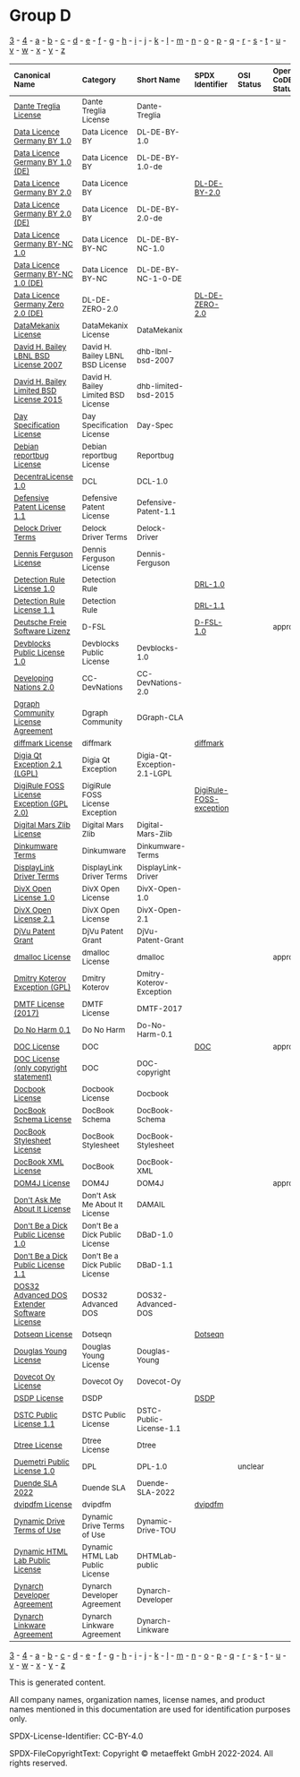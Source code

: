 # Group D

[3](../[3]/README.md) -
[4](../[4]/README.md) -
[a](../[a]/README.md) - 
[b](../[b]/README.md) - 
[c](../[c]/README.md) - 
[d](../[d]/README.md) - 
[e](../[e]/README.md) - 
[f](../[f]/README.md) - 
[g](../[g]/README.md) - 
[h](../[h]/README.md) - 
[i](../[i]/README.md) - 
[j](../[j]/README.md) - 
[k](../[k]/README.md) - 
[l](../[l]/README.md) - 
[m](../[m]/README.md) - 
[n](../[n]/README.md) - 
[o](../[o]/README.md) - 
[p](../[p]/README.md) - 
[q](../[q]/README.md) - 
[r](../[r]/README.md) - 
[s](../[s]/README.md) - 
[t](../[t]/README.md) - 
[u](../[u]/README.md) - 
[v](../[v]/README.md) - 
[w](../[w]/README.md) - 
[x](../[x]/README.md) - 
[y](../[y]/README.md) - 
[z](../[z]/README.md)

|<sup>Canonical Name</sup>|<sup>Category</sup>|<sup>Short Name</sup>|<sup>SPDX Identifier</sup>|<sup>OSI Status</sup>|<sup>Open CoDE Status</sup>|<sup>ScanCode</sup>|<sup>Matched ScanCode</sup>|<sup>Type</sup>|
| :-- | :-- | :-- | :-- | :-- | :-- | :-- | :-- | :-- |
|<sup><a name="Dante-Treglia-License">[Dante Treglia License]([da]/Dante-Treglia-License.yaml)</a></sup>|<sup>Dante Treglia License</sup>|<sup>Dante-Treglia</sup>| | | |<sup>[dante-treglia](https://github.com/nexB/scancode-toolkit/blob/develop/src/licensedcode/data/licenses/dante-treglia.LICENSE)</sup>|<sup>[dante-treglia](https://github.com/nexB/scancode-toolkit/blob/develop/src/licensedcode/data/licenses/dante-treglia.LICENSE)</sup>|<sup>terms</sup>|
|<sup><a name="Data-Licence-Germany-BY-1.0">[Data Licence Germany BY 1.0]([da]/Data-Licence-Germany-BY-1.0.yaml)</a></sup>|<sup>Data Licence BY</sup>|<sup>DL-DE-BY-1.0</sup>| | | |<sup>[dl-de-by-1-0-en](https://github.com/nexB/scancode-toolkit/blob/develop/src/licensedcode/data/licenses/dl-de-by-1-0-en.LICENSE)</sup>|<sup>[dl-de-by-1-0-en](https://github.com/nexB/scancode-toolkit/blob/develop/src/licensedcode/data/licenses/dl-de-by-1-0-en.LICENSE)</sup>|<sup>terms</sup>|
|<sup><a name="Data-Licence-Germany-BY-1.0-(DE)">[Data Licence Germany BY 1.0 (DE)]([da]/Data-Licence-Germany-BY-1.0-(DE).yaml)</a></sup>|<sup>Data Licence BY</sup>|<sup>DL-DE-BY-1.0-de</sup>| | | |<sup>[dl-de-by-1-0-de](https://github.com/nexB/scancode-toolkit/blob/develop/src/licensedcode/data/licenses/dl-de-by-1-0-de.LICENSE)</sup>|<sup>[dl-de-by-1-0-de](https://github.com/nexB/scancode-toolkit/blob/develop/src/licensedcode/data/licenses/dl-de-by-1-0-de.LICENSE)</sup>|<sup>terms</sup>|
|<sup><a name="Data-Licence-Germany-BY-2.0">[Data Licence Germany BY 2.0]([da]/Data-Licence-Germany-BY-2.0.yaml)</a></sup>|<sup>Data Licence BY</sup>|<sup> </sup>|<sup>[DL-DE-BY-2.0](https://spdx.org/licenses/DL-DE-BY-2.0.html)</sup>| | |<sup>[dl-de-by-2-0-en](https://github.com/nexB/scancode-toolkit/blob/develop/src/licensedcode/data/licenses/dl-de-by-2-0-en.LICENSE)</sup>|<sup>[dl-de-by-2-0-en](https://github.com/nexB/scancode-toolkit/blob/develop/src/licensedcode/data/licenses/dl-de-by-2-0-en.LICENSE)</sup>|<sup>terms</sup>|
|<sup><a name="Data-Licence-Germany-BY-2.0-(DE)">[Data Licence Germany BY 2.0 (DE)]([da]/Data-Licence-Germany-BY-2.0-(DE).yaml)</a></sup>|<sup>Data Licence BY</sup>|<sup>DL-DE-BY-2.0-de</sup>| | | |<sup>[dl-de-by-2-0-de](https://github.com/nexB/scancode-toolkit/blob/develop/src/licensedcode/data/licenses/dl-de-by-2-0-de.LICENSE)</sup>|<sup>[dl-de-by-2-0-de](https://github.com/nexB/scancode-toolkit/blob/develop/src/licensedcode/data/licenses/dl-de-by-2-0-de.LICENSE)</sup>|<sup>terms</sup>|
|<sup><a name="Data-Licence-Germany-BY-NC-1.0">[Data Licence Germany BY-NC 1.0]([da]/Data-Licence-Germany-BY-NC-1.0.yaml)</a></sup>|<sup>Data Licence BY-NC</sup>|<sup>DL-DE-BY-NC-1.0</sup>| | | |<sup>[dl-de-by-nc-1-0-en](https://github.com/nexB/scancode-toolkit/blob/develop/src/licensedcode/data/licenses/dl-de-by-nc-1-0-en.LICENSE)</sup>|<sup>[dl-de-by-nc-1-0-en](https://github.com/nexB/scancode-toolkit/blob/develop/src/licensedcode/data/licenses/dl-de-by-nc-1-0-en.LICENSE)</sup>|<sup>terms</sup>|
|<sup><a name="Data-Licence-Germany-BY-NC-1.0-(DE)">[Data Licence Germany BY-NC 1.0 (DE)]([da]/Data-Licence-Germany-BY-NC-1.0-(DE).yaml)</a></sup>|<sup>Data Licence BY-NC</sup>|<sup>DL-DE-BY-NC-1-0-DE</sup>| | | |<sup>[dl-de-by-nc-1-0-de](https://github.com/nexB/scancode-toolkit/blob/develop/src/licensedcode/data/licenses/dl-de-by-nc-1-0-de.LICENSE)</sup>|<sup>[dl-de-by-nc-1-0-de](https://github.com/nexB/scancode-toolkit/blob/develop/src/licensedcode/data/licenses/dl-de-by-nc-1-0-de.LICENSE)</sup>|<sup>terms</sup>|
|<sup><a name="Data-Licence-Germany-Zero-2.0-(DE)">[Data Licence Germany Zero 2.0 (DE)]([da]/Data-Licence-Germany-Zero-2.0-(DE).yaml)</a></sup>|<sup>DL-DE-ZERO-2.0</sup>|<sup> </sup>|<sup>[DL-DE-ZERO-2.0](https://spdx.org/licenses/DL-DE-ZERO-2.0.html)</sup>| | |<sup>[dl-de-zero-2.0](https://github.com/nexB/scancode-toolkit/blob/develop/src/licensedcode/data/licenses/dl-de-zero-2.0.LICENSE)</sup>|<sup>[dl-de-zero-2.0](https://github.com/nexB/scancode-toolkit/blob/develop/src/licensedcode/data/licenses/dl-de-zero-2.0.LICENSE)</sup>|<sup>terms</sup>|
|<sup><a name="DataMekanix-License">[DataMekanix License]([da]/DataMekanix-License.yaml)</a></sup>|<sup>DataMekanix License</sup>|<sup>DataMekanix</sup>| | | |<sup>[datamekanix-license](https://github.com/nexB/scancode-toolkit/blob/develop/src/licensedcode/data/licenses/datamekanix-license.LICENSE)</sup>|<sup>[datamekanix-license](https://github.com/nexB/scancode-toolkit/blob/develop/src/licensedcode/data/licenses/datamekanix-license.LICENSE)</sup>|<sup>terms</sup>|
|<sup><a name="David-H.-Bailey-LBNL-BSD-License-2007">[David H. Bailey LBNL BSD License 2007]([da]/David-H.-Bailey-LBNL-BSD-License-2007.yaml)</a></sup>|<sup>David H. Bailey LBNL BSD License</sup>|<sup>dhb-lbnl-bsd-2007</sup>| | | |<sup>[dhb-lbnl-bsd-2007](https://github.com/nexB/scancode-toolkit/blob/develop/src/licensedcode/data/licenses/dhb-lbnl-bsd-2007.LICENSE)</sup>|<sup>[dhb-lbnl-bsd-2007](https://github.com/nexB/scancode-toolkit/blob/develop/src/licensedcode/data/licenses/dhb-lbnl-bsd-2007.LICENSE)</sup>|<sup>terms</sup>|
|<sup><a name="David-H.-Bailey-Limited-BSD-License-2015">[David H. Bailey Limited BSD License 2015]([da]/David-H.-Bailey-Limited-BSD-License-2015.yaml)</a></sup>|<sup>David H. Bailey Limited BSD License</sup>|<sup>dhb-limited-bsd-2015</sup>| | | |<sup>[dhb-limited-bsd-2015](https://github.com/nexB/scancode-toolkit/blob/develop/src/licensedcode/data/licenses/dhb-limited-bsd-2015.LICENSE)</sup>|<sup>[dhb-limited-bsd-2015](https://github.com/nexB/scancode-toolkit/blob/develop/src/licensedcode/data/licenses/dhb-limited-bsd-2015.LICENSE)</sup>|<sup>terms</sup>|
|<sup><a name="Day-Specification-License">[Day Specification License]([da]/Day-Specification-License.yaml)</a></sup>|<sup>Day Specification License</sup>|<sup>Day-Spec</sup>| | | |<sup>[day-spec](https://github.com/nexB/scancode-toolkit/blob/develop/src/licensedcode/data/licenses/day-spec.LICENSE)</sup>|<sup>[day-spec](https://github.com/nexB/scancode-toolkit/blob/develop/src/licensedcode/data/licenses/day-spec.LICENSE)</sup>|<sup>terms</sup>|
|<sup><a name="Debian-reportbug-License">[Debian reportbug License]([de]/Debian-reportbug-License.yaml)</a></sup>|<sup>Debian reportbug License</sup>|<sup>Reportbug</sup>| | | |<sup>[reportbug](https://github.com/nexB/scancode-toolkit/blob/develop/src/licensedcode/data/licenses/reportbug.LICENSE)</sup>|<sup>[reportbug](https://github.com/nexB/scancode-toolkit/blob/develop/src/licensedcode/data/licenses/reportbug.LICENSE)</sup>|<sup>terms</sup>|
|<sup><a name="DecentraLicense-1.0">[DecentraLicense 1.0]([de]/DecentraLicense-1.0.yaml)</a></sup>|<sup>DCL</sup>|<sup>DCL-1.0</sup>| | | | | |<sup>terms</sup>|
|<sup><a name="Defensive-Patent-License-1.1">[Defensive Patent License 1.1]([de]/Defensive-Patent-License-1.1.yaml)</a></sup>|<sup>Defensive Patent License</sup>|<sup>Defensive-Patent-1.1</sup>| | | |<sup>[defensive-patent-1.1](https://github.com/nexB/scancode-toolkit/blob/develop/src/licensedcode/data/licenses/defensive-patent-1.1.LICENSE)</sup>|<sup>[defensive-patent-1.1](https://github.com/nexB/scancode-toolkit/blob/develop/src/licensedcode/data/licenses/defensive-patent-1.1.LICENSE)</sup>|<sup>terms</sup>|
|<sup><a name="Delock-Driver-Terms">[Delock Driver Terms]([de]/Delock-Driver-Terms.yaml)</a></sup>|<sup>Delock Driver Terms</sup>|<sup>Delock-Driver</sup>| | | | | |<sup>terms</sup>|
|<sup><a name="Dennis-Ferguson-License">[Dennis Ferguson License]([de]/Dennis-Ferguson-License.yaml)</a></sup>|<sup>Dennis Ferguson License</sup>|<sup>Dennis-Ferguson</sup>| | | |<sup>[dennis-ferguson](https://github.com/nexB/scancode-toolkit/blob/develop/src/licensedcode/data/licenses/dennis-ferguson.LICENSE)</sup>|<sup>[dennis-ferguson](https://github.com/nexB/scancode-toolkit/blob/develop/src/licensedcode/data/licenses/dennis-ferguson.LICENSE)</sup>|<sup>terms</sup>|
|<sup><a name="Detection-Rule-License-1.0">[Detection Rule License 1.0]([de]/Detection-Rule-License-1.0.yaml)</a></sup>|<sup>Detection Rule</sup>|<sup> </sup>|<sup>[DRL-1.0](https://spdx.org/licenses/DRL-1.0.html)</sup>| | |<sup>[drl-1.0](https://github.com/nexB/scancode-toolkit/blob/develop/src/licensedcode/data/licenses/drl-1.0.LICENSE)</sup>|<sup>[drl-1.0](https://github.com/nexB/scancode-toolkit/blob/develop/src/licensedcode/data/licenses/drl-1.0.LICENSE)</sup>|<sup>terms</sup>|
|<sup><a name="Detection-Rule-License-1.1">[Detection Rule License 1.1]([de]/Detection-Rule-License-1.1.yaml)</a></sup>|<sup>Detection Rule</sup>|<sup> </sup>|<sup>[DRL-1.1](https://spdx.org/licenses/DRL-1.1.html)</sup>| | |<sup>[drl-1.1](https://github.com/nexB/scancode-toolkit/blob/develop/src/licensedcode/data/licenses/drl-1.1.LICENSE)</sup>|<sup>[drl-1.1](https://github.com/nexB/scancode-toolkit/blob/develop/src/licensedcode/data/licenses/drl-1.1.LICENSE)</sup>|<sup>terms</sup>|
|<sup><a name="Deutsche-Freie-Software-Lizenz">[Deutsche Freie Software Lizenz]([de]/Deutsche-Freie-Software-Lizenz.yaml)</a></sup>|<sup>D-FSL</sup>|<sup> </sup>|<sup>[D-FSL-1.0](https://spdx.org/licenses/D-FSL-1.0.html)</sup>| |<sup>approved</sup>|<sup>[d-fsl-1.0-de](https://github.com/nexB/scancode-toolkit/blob/develop/src/licensedcode/data/licenses/d-fsl-1.0-de.LICENSE)</sup>|<sup>[d-fsl-1.0-de](https://github.com/nexB/scancode-toolkit/blob/develop/src/licensedcode/data/licenses/d-fsl-1.0-de.LICENSE)</sup>|<sup>terms</sup>|
|<sup><a name="Devblocks-Public-License-1.0">[Devblocks Public License 1.0]([de]/Devblocks-Public-License-1.0.yaml)</a></sup>|<sup>Devblocks Public License</sup>|<sup>Devblocks-1.0</sup>| | | |<sup>[devblocks-1.0](https://github.com/nexB/scancode-toolkit/blob/develop/src/licensedcode/data/licenses/devblocks-1.0.LICENSE)</sup>|<sup>[devblocks-1.0](https://github.com/nexB/scancode-toolkit/blob/develop/src/licensedcode/data/licenses/devblocks-1.0.LICENSE)</sup>|<sup>terms</sup>|
|<sup><a name="Developing-Nations-2.0">[Developing Nations 2.0]([de]/Developing-Nations-2.0.yaml)</a></sup>|<sup>CC-DevNations</sup>|<sup>CC-DevNations-2.0</sup>| | | |<sup>[cc-devnations-2.0](https://github.com/nexB/scancode-toolkit/blob/develop/src/licensedcode/data/licenses/cc-devnations-2.0.LICENSE)</sup>|<sup>[cc-devnations-2.0](https://github.com/nexB/scancode-toolkit/blob/develop/src/licensedcode/data/licenses/cc-devnations-2.0.LICENSE)</sup>|<sup>terms</sup>|
|<sup><a name="Dgraph-Community-License-Agreement">[Dgraph Community License Agreement]([dg]/Dgraph-Community-License-Agreement.yaml)</a></sup>|<sup>Dgraph Community</sup>|<sup>DGraph-CLA</sup>| | | |<sup>[dgraph-cla](https://github.com/nexB/scancode-toolkit/blob/develop/src/licensedcode/data/licenses/dgraph-cla.LICENSE)</sup>|<sup>[dgraph-cla](https://github.com/nexB/scancode-toolkit/blob/develop/src/licensedcode/data/licenses/dgraph-cla.LICENSE)</sup>|<sup>terms</sup>|
|<sup><a name="diffmark-License">[diffmark License]([di]/diffmark-License.yaml)</a></sup>|<sup>diffmark</sup>|<sup> </sup>|<sup>[diffmark](https://spdx.org/licenses/diffmark.html)</sup>| | |<sup>[diffmark](https://github.com/nexB/scancode-toolkit/blob/develop/src/licensedcode/data/licenses/diffmark.LICENSE)</sup>|<sup>[diffmark](https://github.com/nexB/scancode-toolkit/blob/develop/src/licensedcode/data/licenses/diffmark.LICENSE)</sup>|<sup>terms</sup>|
|<sup><a name="Digia-Qt-Exception-2.1-(LGPL)">[Digia Qt Exception 2.1 (LGPL)]([di]/Digia-Qt-Exception-2.1-(LGPL).yaml)</a></sup>|<sup>Digia Qt Exception</sup>|<sup>Digia-Qt-Exception-2.1-LGPL</sup>| | | |<sup>[digia-qt-exception-lgpl-2.1](https://github.com/nexB/scancode-toolkit/blob/develop/src/licensedcode/data/licenses/digia-qt-exception-lgpl-2.1.LICENSE)</sup>|<sup>[qt-lgpl-exception-1.1](https://github.com/nexB/scancode-toolkit/blob/develop/src/licensedcode/data/licenses/qt-lgpl-exception-1.1.LICENSE)</sup>|<sup>exception</sup>|
|<sup><a name="DigiRule-FOSS-License-Exception-(GPL-2.0)">[DigiRule FOSS License Exception (GPL 2.0)]([di]/DigiRule-FOSS-License-Exception-(GPL-2.0).yaml)</a></sup>|<sup>DigiRule FOSS License Exception</sup>|<sup> </sup>|<sup>[DigiRule-FOSS-exception](https://spdx.org/licenses/DigiRule-FOSS-exception.html)</sup>| | |<sup>[digirule-foss-exception](https://github.com/nexB/scancode-toolkit/blob/develop/src/licensedcode/data/licenses/digirule-foss-exception.LICENSE)</sup>|<sup>[digirule-foss-exception](https://github.com/nexB/scancode-toolkit/blob/develop/src/licensedcode/data/licenses/digirule-foss-exception.LICENSE)</sup>|<sup>exception</sup>|
|<sup><a name="Digital-Mars-Zlib-License">[Digital Mars Zlib License]([di]/Digital-Mars-Zlib-License.yaml)</a></sup>|<sup>Digital Mars Zlib</sup>|<sup>Digital-Mars-Zlib</sup>| | | |<sup>[d-zlib](https://github.com/nexB/scancode-toolkit/blob/develop/src/licensedcode/data/licenses/d-zlib.LICENSE)</sup>|<sup>[d-zlib](https://github.com/nexB/scancode-toolkit/blob/develop/src/licensedcode/data/licenses/d-zlib.LICENSE)</sup>|<sup>terms</sup>|
|<sup><a name="Dinkumware-Terms">[Dinkumware Terms]([di]/Dinkumware-Terms.yaml)</a></sup>|<sup>Dinkumware</sup>|<sup>Dinkumware-Terms</sup>| | | | | |<sup>terms</sup>|
|<sup><a name="DisplayLink-Driver-Terms">[DisplayLink Driver Terms]([di]/DisplayLink-Driver-Terms.yaml)</a></sup>|<sup>DisplayLink Driver Terms</sup>|<sup>DisplayLink-Driver</sup>| | | | | |<sup>terms</sup>|
|<sup><a name="DivX-Open-License-1.0">[DivX Open License 1.0]([di]/DivX-Open-License-1.0.yaml)</a></sup>|<sup>DivX Open License</sup>|<sup>DivX-Open-1.0</sup>| | | |<sup>[divx-open-1.0](https://github.com/nexB/scancode-toolkit/blob/develop/src/licensedcode/data/licenses/divx-open-1.0.LICENSE)</sup>|<sup>[divx-open-1.0](https://github.com/nexB/scancode-toolkit/blob/develop/src/licensedcode/data/licenses/divx-open-1.0.LICENSE)</sup>|<sup>terms</sup>|
|<sup><a name="DivX-Open-License-2.1">[DivX Open License 2.1]([di]/DivX-Open-License-2.1.yaml)</a></sup>|<sup>DivX Open License</sup>|<sup>DivX-Open-2.1</sup>| | | |<sup>[divx-open-2.1](https://github.com/nexB/scancode-toolkit/blob/develop/src/licensedcode/data/licenses/divx-open-2.1.LICENSE)</sup>|<sup>[divx-open-2.1](https://github.com/nexB/scancode-toolkit/blob/develop/src/licensedcode/data/licenses/divx-open-2.1.LICENSE)</sup>|<sup>terms</sup>|
|<sup><a name="DjVu-Patent-Grant">[DjVu Patent Grant]([dj]/DjVu-Patent-Grant.yaml)</a></sup>|<sup>DjVu Patent Grant</sup>|<sup>DjVu-Patent-Grant</sup>| | | |<sup>[gpl-2.0-djvu](https://github.com/nexB/scancode-toolkit/blob/develop/src/licensedcode/data/licenses/gpl-2.0-djvu.LICENSE)</sup>|<sup>[gpl-2.0-djvu](https://github.com/nexB/scancode-toolkit/blob/develop/src/licensedcode/data/licenses/gpl-2.0-djvu.LICENSE)</sup>|<sup>terms</sup>|
|<sup><a name="dmalloc-License">[dmalloc License]([dm]/dmalloc-License.yaml)</a></sup>|<sup>dmalloc License</sup>|<sup>dmalloc</sup>| | |<sup>approved</sup>|<sup>[dmalloc](https://github.com/nexB/scancode-toolkit/blob/develop/src/licensedcode/data/licenses/dmalloc.LICENSE)</sup>|<sup>[dmalloc](https://github.com/nexB/scancode-toolkit/blob/develop/src/licensedcode/data/licenses/dmalloc.LICENSE)</sup>|<sup>terms</sup>|
|<sup><a name="Dmitry-Koterov-Exception-(GPL)">[Dmitry Koterov Exception (GPL)]([dm]/Dmitry-Koterov-Exception-(GPL).yaml)</a></sup>|<sup>Dmitry Koterov</sup>|<sup>Dmitry-Koterov-Exception</sup>| | | | | |<sup>exception</sup>|
|<sup><a name="DMTF-License-(2017)">[DMTF License (2017)]([dm]/DMTF-License-(2017).yaml)</a></sup>|<sup>DMTF License</sup>|<sup>DMTF-2017</sup>| | | |<sup>[dmtf-2017](https://github.com/nexB/scancode-toolkit/blob/develop/src/licensedcode/data/licenses/dmtf-2017.LICENSE)</sup>|<sup>[dmtf-2017](https://github.com/nexB/scancode-toolkit/blob/develop/src/licensedcode/data/licenses/dmtf-2017.LICENSE)</sup>|<sup>terms</sup>|
|<sup><a name="Do-No-Harm-0.1">[Do No Harm 0.1]([do]/Do-No-Harm-0.1.yaml)</a></sup>|<sup>Do No Harm</sup>|<sup>Do-No-Harm-0.1</sup>| | | |<sup>[do-no-harm-0.1](https://github.com/nexB/scancode-toolkit/blob/develop/src/licensedcode/data/licenses/do-no-harm-0.1.LICENSE)</sup>|<sup>[do-no-harm-0.1](https://github.com/nexB/scancode-toolkit/blob/develop/src/licensedcode/data/licenses/do-no-harm-0.1.LICENSE)</sup>|<sup>terms</sup>|
|<sup><a name="DOC-License">[DOC License]([do]/DOC-License.yaml)</a></sup>|<sup>DOC</sup>|<sup> </sup>|<sup>[DOC](https://spdx.org/licenses/DOC.html)</sup>| |<sup>approved</sup>|<sup>[ace-tao](https://github.com/nexB/scancode-toolkit/blob/develop/src/licensedcode/data/licenses/ace-tao.LICENSE)</sup>|<sup>[ace-tao](https://github.com/nexB/scancode-toolkit/blob/develop/src/licensedcode/data/licenses/ace-tao.LICENSE)</sup>|<sup>terms</sup>|
|<sup><a name="DOC-License-(only-copyright-statement)">[DOC License (only copyright statement)]([do]/DOC-License-(only-copyright-statement).yaml)</a></sup>|<sup>DOC</sup>|<sup>DOC-copyright</sup>| | | | |<sup>[ace-tao](https://github.com/nexB/scancode-toolkit/blob/develop/src/licensedcode/data/licenses/ace-tao.LICENSE)</sup>|<sup>terms</sup>|
|<sup><a name="Docbook-License">[Docbook License]([do]/Docbook-License.yaml)</a></sup>|<sup>Docbook License</sup>|<sup>Docbook</sup>| | | |<sup>[docbook](https://github.com/nexB/scancode-toolkit/blob/develop/src/licensedcode/data/licenses/docbook.LICENSE)</sup>|<sup>[docbook](https://github.com/nexB/scancode-toolkit/blob/develop/src/licensedcode/data/licenses/docbook.LICENSE)</sup>|<sup>terms</sup>|
|<sup><a name="DocBook-Schema-License">[DocBook Schema License]([do]/DocBook-Schema-License.yaml)</a></sup>|<sup>DocBook Schema</sup>|<sup>DocBook-Schema</sup>| | | | | |<sup>terms</sup>|
|<sup><a name="DocBook-Stylesheet-License">[DocBook Stylesheet License]([do]/DocBook-Stylesheet-License.yaml)</a></sup>|<sup>DocBook Stylesheet</sup>|<sup>DocBook-Stylesheet</sup>| | | | | |<sup>terms</sup>|
|<sup><a name="DocBook-XML-License">[DocBook XML License]([do]/DocBook-XML-License.yaml)</a></sup>|<sup>DocBook</sup>|<sup>DocBook-XML</sup>| | | | |<sup>[docbook](https://github.com/nexB/scancode-toolkit/blob/develop/src/licensedcode/data/licenses/docbook.LICENSE)</sup>|<sup>terms</sup>|
|<sup><a name="DOM4J-License">[DOM4J License]([do]/DOM4J-License.yaml)</a></sup>|<sup>DOM4J</sup>|<sup>DOM4J</sup>| | |<sup>approved</sup>|<sup>[dom4j](https://github.com/nexB/scancode-toolkit/blob/develop/src/licensedcode/data/licenses/dom4j.LICENSE)</sup>|<sup>[dom4j](https://github.com/nexB/scancode-toolkit/blob/develop/src/licensedcode/data/licenses/dom4j.LICENSE)</sup>|<sup>terms</sup>|
|<sup><a name="Don't-Ask-Me-About-It-License">[Don't Ask Me About It License]([do]/Don't-Ask-Me-About-It-License.yaml)</a></sup>|<sup>Don't Ask Me About It License</sup>|<sup>DAMAIL</sup>| | | |<sup>[damail](https://github.com/nexB/scancode-toolkit/blob/develop/src/licensedcode/data/licenses/damail.LICENSE)</sup>|<sup>[damail](https://github.com/nexB/scancode-toolkit/blob/develop/src/licensedcode/data/licenses/damail.LICENSE)</sup>|<sup>terms</sup>|
|<sup><a name="Don't-Be-a-Dick-Public-License-1.0">[Don't Be a Dick Public License 1.0]([do]/Don't-Be-a-Dick-Public-License-1.0.yaml)</a></sup>|<sup>Don't Be a Dick Public License</sup>|<sup>DBaD-1.0</sup>| | | |<sup>[dbad](https://github.com/nexB/scancode-toolkit/blob/develop/src/licensedcode/data/licenses/dbad.LICENSE)</sup>|<sup>[dbad](https://github.com/nexB/scancode-toolkit/blob/develop/src/licensedcode/data/licenses/dbad.LICENSE)</sup>|<sup>terms</sup>|
|<sup><a name="Don't-Be-a-Dick-Public-License-1.1">[Don't Be a Dick Public License 1.1]([do]/Don't-Be-a-Dick-Public-License-1.1.yaml)</a></sup>|<sup>Don't Be a Dick Public License</sup>|<sup>DBaD-1.1</sup>| | | |<sup>[dbad-1.1](https://github.com/nexB/scancode-toolkit/blob/develop/src/licensedcode/data/licenses/dbad-1.1.LICENSE), [dbad](https://github.com/nexB/scancode-toolkit/blob/develop/src/licensedcode/data/licenses/dbad.LICENSE)</sup>|<sup>[dbad-1.1](https://github.com/nexB/scancode-toolkit/blob/develop/src/licensedcode/data/licenses/dbad-1.1.LICENSE)</sup>|<sup>terms</sup>|
|<sup><a name="DOS32-Advanced-DOS-Extender-Software-License">[DOS32 Advanced DOS Extender Software License]([do]/DOS32-Advanced-DOS-Extender-Software-License.yaml)</a></sup>|<sup>DOS32 Advanced DOS</sup>|<sup>DOS32-Advanced-DOS</sup>| | | |<sup>[dos32a-extender](https://github.com/nexB/scancode-toolkit/blob/develop/src/licensedcode/data/licenses/dos32a-extender.LICENSE)</sup>|<sup>[dos32a-extender](https://github.com/nexB/scancode-toolkit/blob/develop/src/licensedcode/data/licenses/dos32a-extender.LICENSE)</sup>|<sup>terms</sup>|
|<sup><a name="Dotseqn-License">[Dotseqn License]([do]/Dotseqn-License.yaml)</a></sup>|<sup>Dotseqn</sup>|<sup> </sup>|<sup>[Dotseqn](https://spdx.org/licenses/Dotseqn.html)</sup>| | |<sup>[dotseqn](https://github.com/nexB/scancode-toolkit/blob/develop/src/licensedcode/data/licenses/dotseqn.LICENSE)</sup>|<sup>[dotseqn](https://github.com/nexB/scancode-toolkit/blob/develop/src/licensedcode/data/licenses/dotseqn.LICENSE)</sup>|<sup>terms</sup>|
|<sup><a name="Douglas-Young-License">[Douglas Young License]([do]/Douglas-Young-License.yaml)</a></sup>|<sup>Douglas Young License</sup>|<sup>Douglas-Young</sup>| | | |<sup>[douglas-young](https://github.com/nexB/scancode-toolkit/blob/develop/src/licensedcode/data/licenses/douglas-young.LICENSE)</sup>|<sup>[douglas-young](https://github.com/nexB/scancode-toolkit/blob/develop/src/licensedcode/data/licenses/douglas-young.LICENSE)</sup>|<sup>terms</sup>|
|<sup><a name="Dovecot-Oy-License">[Dovecot Oy License]([do]/Dovecot-Oy-License.yaml)</a></sup>|<sup>Dovecot Oy</sup>|<sup>Dovecot-Oy</sup>| | | | | |<sup>terms</sup>|
|<sup><a name="DSDP-License">[DSDP License]([ds]/DSDP-License.yaml)</a></sup>|<sup>DSDP</sup>|<sup> </sup>|<sup>[DSDP](https://spdx.org/licenses/DSDP.html)</sup>| | |<sup>[dsdp](https://github.com/nexB/scancode-toolkit/blob/develop/src/licensedcode/data/licenses/dsdp.LICENSE)</sup>|<sup>[dsdp](https://github.com/nexB/scancode-toolkit/blob/develop/src/licensedcode/data/licenses/dsdp.LICENSE)</sup>|<sup>terms</sup>|
|<sup><a name="DSTC-Public-License-1.1">[DSTC Public License 1.1]([ds]/DSTC-Public-License-1.1.yaml)</a></sup>|<sup>DSTC Public License</sup>|<sup>DSTC-Public-License-1.1</sup>| | | |<sup>[dpl-1.1](https://github.com/nexB/scancode-toolkit/blob/develop/src/licensedcode/data/licenses/dpl-1.1.LICENSE)</sup>|<sup>[dpl-1.1](https://github.com/nexB/scancode-toolkit/blob/develop/src/licensedcode/data/licenses/dpl-1.1.LICENSE)</sup>|<sup>terms</sup>|
|<sup><a name="Dtree-License">[Dtree License]([dt]/Dtree-License.yaml)</a></sup>|<sup>Dtree License</sup>|<sup>Dtree</sup>| | | |<sup>[dtree](https://github.com/nexB/scancode-toolkit/blob/develop/src/licensedcode/data/licenses/dtree.LICENSE)</sup>|<sup>[dtree](https://github.com/nexB/scancode-toolkit/blob/develop/src/licensedcode/data/licenses/dtree.LICENSE)</sup>|<sup>terms</sup>|
|<sup><a name="Duemetri-Public-License-1.0">[Duemetri Public License 1.0]([du]/Duemetri-Public-License-1.0.yaml)</a></sup>|<sup>DPL</sup>|<sup>DPL-1.0</sup>| |<sup>unclear</sup>| | |<sup>[repoze](https://github.com/nexB/scancode-toolkit/blob/develop/src/licensedcode/data/licenses/repoze.LICENSE)</sup>|<sup>terms</sup>|
|<sup><a name="Duende-SLA-2022">[Duende SLA 2022]([du]/Duende-SLA-2022.yaml)</a></sup>|<sup>Duende SLA</sup>|<sup>Duende-SLA-2022</sup>| | | |<sup>[duende-sla-2022](https://github.com/nexB/scancode-toolkit/blob/develop/src/licensedcode/data/licenses/duende-sla-2022.LICENSE)</sup>|<sup>[duende-sla-2022](https://github.com/nexB/scancode-toolkit/blob/develop/src/licensedcode/data/licenses/duende-sla-2022.LICENSE)</sup>|<sup>terms</sup>|
|<sup><a name="dvipdfm-License">[dvipdfm License]([dv]/dvipdfm-License.yaml)</a></sup>|<sup>dvipdfm</sup>|<sup> </sup>|<sup>[dvipdfm](https://spdx.org/licenses/dvipdfm.html)</sup>| | |<sup>[dvipdfm](https://github.com/nexB/scancode-toolkit/blob/develop/src/licensedcode/data/licenses/dvipdfm.LICENSE)</sup>|<sup>[dvipdfm](https://github.com/nexB/scancode-toolkit/blob/develop/src/licensedcode/data/licenses/dvipdfm.LICENSE)</sup>|<sup>terms</sup>|
|<sup><a name="Dynamic-Drive-Terms-of-Use">[Dynamic Drive Terms of Use]([dy]/Dynamic-Drive-Terms-of-Use.yaml)</a></sup>|<sup>Dynamic Drive Terms of Use</sup>|<sup>Dynamic-Drive-TOU</sup>| | | |<sup>[dynamic-drive-tou](https://github.com/nexB/scancode-toolkit/blob/develop/src/licensedcode/data/licenses/dynamic-drive-tou.LICENSE)</sup>|<sup>[dynamic-drive-tou](https://github.com/nexB/scancode-toolkit/blob/develop/src/licensedcode/data/licenses/dynamic-drive-tou.LICENSE)</sup>|<sup>terms</sup>|
|<sup><a name="Dynamic-HTML-Lab-Public-License">[Dynamic HTML Lab Public License]([dy]/Dynamic-HTML-Lab-Public-License.yaml)</a></sup>|<sup>Dynamic HTML Lab Public License</sup>|<sup>DHTMLab-public</sup>| | | |<sup>[dhtmlab-public](https://github.com/nexB/scancode-toolkit/blob/develop/src/licensedcode/data/licenses/dhtmlab-public.LICENSE)</sup>|<sup>[dhtmlab-public](https://github.com/nexB/scancode-toolkit/blob/develop/src/licensedcode/data/licenses/dhtmlab-public.LICENSE)</sup>|<sup>terms</sup>|
|<sup><a name="Dynarch-Developer-Agreement">[Dynarch Developer Agreement]([dy]/Dynarch-Developer-Agreement.yaml)</a></sup>|<sup>Dynarch Developer Agreement</sup>|<sup>Dynarch-Developer</sup>| | | |<sup>[dynarch-developer](https://github.com/nexB/scancode-toolkit/blob/develop/src/licensedcode/data/licenses/dynarch-developer.LICENSE)</sup>|<sup>[dynarch-developer](https://github.com/nexB/scancode-toolkit/blob/develop/src/licensedcode/data/licenses/dynarch-developer.LICENSE)</sup>|<sup>terms</sup>|
|<sup><a name="Dynarch-Linkware-Agreement">[Dynarch Linkware Agreement]([dy]/Dynarch-Linkware-Agreement.yaml)</a></sup>|<sup>Dynarch Linkware Agreement</sup>|<sup>Dynarch-Linkware</sup>| | | |<sup>[dynarch-linkware](https://github.com/nexB/scancode-toolkit/blob/develop/src/licensedcode/data/licenses/dynarch-linkware.LICENSE)</sup>|<sup>[dynarch-linkware](https://github.com/nexB/scancode-toolkit/blob/develop/src/licensedcode/data/licenses/dynarch-linkware.LICENSE)</sup>|<sup>terms</sup>|

[3](../[3]/README.md) -
[4](../[4]/README.md) -
[a](../[a]/README.md) - 
[b](../[b]/README.md) - 
[c](../[c]/README.md) - 
[d](../[d]/README.md) - 
[e](../[e]/README.md) - 
[f](../[f]/README.md) - 
[g](../[g]/README.md) - 
[h](../[h]/README.md) - 
[i](../[i]/README.md) - 
[j](../[j]/README.md) - 
[k](../[k]/README.md) - 
[l](../[l]/README.md) - 
[m](../[m]/README.md) - 
[n](../[n]/README.md) - 
[o](../[o]/README.md) - 
[p](../[p]/README.md) - 
[q](../[q]/README.md) - 
[r](../[r]/README.md) - 
[s](../[s]/README.md) - 
[t](../[t]/README.md) - 
[u](../[u]/README.md) - 
[v](../[v]/README.md) - 
[w](../[w]/README.md) - 
[x](../[x]/README.md) - 
[y](../[y]/README.md) - 
[z](../[z]/README.md)


This is generated content.

All company names, organization names, license names, and product names mentioned in this documentation are used for identification purposes only.

SPDX-License-Identifier: CC-BY-4.0

SPDX-FileCopyrightText: Copyright © metaeffekt GmbH 2022-2024. All rights reserved.
